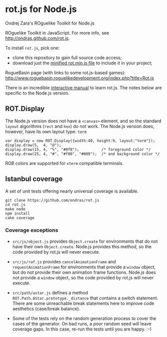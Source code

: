 # rot.js for Node.js

Ondrej Zara's ROguelike Toolkit for Node.js

ROguelike Toolkit in JavaScript. For more info, see http://ondras.github.com/rot.js.

To install `rot.js`, pick one:

* clone this repository to gain full source code access;
* download just the [minified rot.min.js file](https://github.com/ondras/rot.js/blob/master/rot.min.js) to include it in your project;

RogueBasin page (with links to some rot.js-based games): http://www.roguebasin.roguelikedevelopment.org/index.php?title=Rot.js

There is an incredible [interactive manual](http://ondras.github.io/rot.js/manual/)
to learn rot.js. The notes below are specific to the Node.js version.

## ROT.Display

The Node.js version does not have a `<canvas>` element, and so the standard
`layout` algorithms (`rect` and `hex`) do not work. The Node.js version does,
however, have its own layout type: `term`

    var display = new ROT.Display({width:40, height:9, layout:"term"});
    display.draw(5,  4, "@");
    display.draw(15, 4, "%", "#0f0");          /* foreground color */
    display.draw(25, 4, "#", "#f00", "#009");  /* and background color */

RGB colors are supported for `xterm` compatible terminals.

## Istanbul coverage

A set of unit tests offering nearly universal coverage is available.

    git clone https://github.com/ondras/rot.js
    cd rot.js
    make node
    npm install
    cake coverage

### Coverage exceptions

* `src/js/object.js` provides `Object.create` for environments that do not have
  their own `Object.create`. Node.js provides this method, so the code provided
  by rot.js will never execute.

* `src/js/raf.js` provides `cancelAnimationFrame` and `requestAnimationFrame`
  for environments that provide a `window` object, but do not provide
  their own animation frame functions. Node.js does not provide a `window`
  object, so the code provided by rot.js will never execute.

* `src/path/astar.js` defines a method `ROT.Path.AStar.prototype._distance`
  that contains a switch statement. There are some unreachable break statements
  here to improve code aesthetics (case/break balance).

* Some of the tests rely on the random generation process to cover the
  cases of the generator. On bad runs, a poor random seed will leave coverage
  gaps. In this case, re-run the tests until you are happy. :-)
